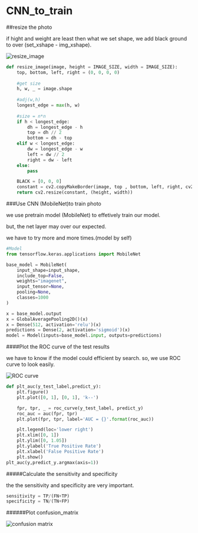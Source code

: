 # CNN_to_train
##resize the photo

if hight and weight are least then what we set shape, we add black ground to over (set_xshape - img_xshape).

![resize_image](https://i.imgur.com/1Z2xV7C.png)

```python
def resize_image(image, height = IMAGE_SIZE, width = IMAGE_SIZE):
    top, bottom, left, right = (0, 0, 0, 0)
    
    #get size
    h, w, _ = image.shape
    
    #adj(w,h)
    longest_edge = max(h, w)    
    
    #size = n*n 
    if h < longest_edge:
        dh = longest_edge - h
        top = dh // 2
        bottom = dh - top
    elif w < longest_edge:
        dw = longest_edge - w
        left = dw // 2
        right = dw - left
    else:
        pass 

    BLACK = [0, 0, 0]   
    constant = cv2.copyMakeBorder(image, top , bottom, left, right, cv2.BORDER_CONSTANT, value = BLACK)
    return cv2.resize(constant, (height, width))
```


###Use CNN (MobileNet)to train photo

we use pretrain model (MobileNet) to effetively train our model.

but, the net layer may over our expected.

we have to try more and more times.(model by self) 

```python
#Model
from tensorflow.keras.applications import MobileNet

base_model = MobileNet(
    input_shape=input_shape,
    include_top=False,
    weights="imagenet",
    input_tensor=None,
    pooling=None,
    classes=1000
)

x = base_model.output
x = GlobalAveragePooling2D()(x)
x = Dense(512, activation='relu')(x)
predictions = Dense(2, activation='sigmoid')(x)
model = Model(inputs=base_model.input, outputs=predictions)
```


####Plot the ROC curve of the test results

we have to know if the model could efficient by search.
so, we use ROC curve to look easily.

![ROC curve](https://i.imgur.com/p76Y53I.png)

```python
def plt_auc(y_test_label,predict_y):
    plt.figure()
    plt.plot([0, 1], [0, 1], 'k--')

    fpr, tpr, _ = roc_curve(y_test_label, predict_y)
    roc_auc = auc(fpr, tpr)
    plt.plot(fpr, tpr, label='AUC = {}'.format(roc_auc))

    plt.legend(loc='lower right')
    plt.xlim([0, 1])
    plt.ylim([0, 1.05])
    plt.ylabel('True Positive Rate')
    plt.xlabel('False Positive Rate')
    plt.show()
plt_auc(y,predict_y.argmax(axis=1))
```



#####Calculate the sensitivity and specificity

the the sensitivity and specificity are very important.

```python
sensitivity = TP/(FN+TP)
specificity = TN/(TN+FP)
```

######Plot confusion_matrix

![confusion matrix](https://i.imgur.com/WVezbeD.png)
